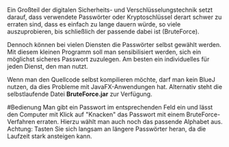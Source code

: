Ein Großteil der digitalen Sicherheits- und Verschlüsselungstechnik setzt darauf, dass
verwendete Passwörter oder Kryptoschlüssel derart schwer zu erraten sind, dass es einfach zu lange
dauern würde, so viele auszuprobieren, bis schließlich der passende dabei ist (BruteForce).

Dennoch können bei vielen Diensten die Passwörter selbst gewählt werden. Mit diesem kleinen
Programm soll man sensibilisiert werden, sich ein möglichst sicheres Passwort zuzulegen.
Am besten ein individuelles für jeden Dienst, den man nutzt.

Wenn man den Quellcode selbst kompilieren möchte, darf man kein BlueJ nutzen, da dies Probleme mit JavaFX-Anwendungen hat.
Alternativ steht die selbstlaufende Datei **BruteForce.jar** zur Verfügung.

#Bedienung
Man gibt ein Passwort im entsprechenden Feld ein und lässt den Computer mit Klick auf "Knacken" das Passwort
mit einem BruteForce-Verfahren erraten. Hierzu wählt man auch noch das passende Alphabet aus.
Achtung: Tasten Sie sich langsam an längere Passwörter heran, da die Laufzeit stark ansteigen kann.
